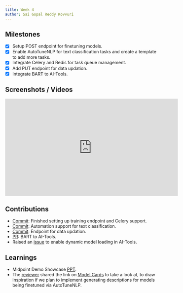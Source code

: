 ```yaml
---
title: Week 4
author: Sai Gopal Reddy Kovvuri 
---
```


## Milestones
- [x] Setup POST endpoint for finetuning models.
- [x] Enable AutoTuneNLP for text classification tasks and create a template to add more tasks. 
- [x] Integrate Celery and Redis for task queue management.
- [x] Add PUT endpoint for data updation.
- [x] Integrate BART to AI-Tools.

## Screenshots / Videos
<iframe width="560" height="315"
src="http://www.youtube.com/embed/9BiyX_FbrD4" 
frameborder="0" 
allow="accelerometer; autoplay; encrypted-media; gyroscope; picture-in-picture" 
allowfullscreen></iframe>


## Contributions
- [Commit](https://github.com/ksgr5566/AutoTuneNLP/commit/ff2e1a84502176b0425210e8902370765995a16b): Finished setting up training endpoint and Celery support.
- [Commit](https://github.com/ksgr5566/AutoTuneNLP/commit/09760331b15838f11afae5513efa7f65d8d11ef8): Automation support for text classification.
- [Commit](https://github.com/ksgr5566/AutoTuneNLP/commit/bf313c7b615fb4df22c90c97939054d2319c4028): Endpoint for data updation.
- [PR](https://github.com/Samagra-Development/ai-tools/pull/222): BART to AI-Tools.
- Raised an [issue](https://github.com/Samagra-Development/ai-tools/issues/221) to enable dynamic model loading in AI-Tools.

## Learnings
- Midpoint Demo Showcase [PPT](https://docs.google.com/presentation/d/1My_x3YE9xJ0a8jxEVBZQzJhYtIEEy6c9L1a-stngZrk/edit?usp=sharing).
- The [reviewer](https://www.linkedin.com/in/ricardomiron/) shared the link on [Model Cards](https://modelcards.withgoogle.com/about) to take a look at, to draw inspiration if we plan to implement generating descriptions for models being finetuned via AutoTuneNLP.
